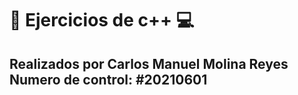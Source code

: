 # 👋 Ejercicios de c++ 💻

## Realizados por Carlos Manuel Molina Reyes Numero de control: #20210601



